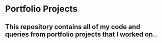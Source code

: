 # Portfolio Projects
## This repository contains all of my code and queries from portfolio projects that I worked on..
